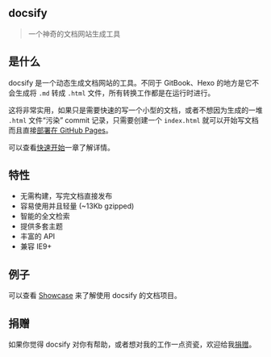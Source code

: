 ## docsify

> 一个神奇的文档网站生成工具

## 是什么

docsify 是一个动态生成文档网站的工具。不同于 GitBook、Hexo 的地方是它不会生成将 `.md` 转成 `.html` 文件，所有转换工作都是在运行时进行。

这将非常实用，如果只是需要快速的写一个小型的文档，或者不想因为生成的一堆 `.html` 文件“污染” commit 记录，只需要创建一个 `index.html` 就可以开始写文档而且直接[部署在 GitHub Pages](zh-cn/deploy)。

可以查看[快速开始](zh-cn/quickstart)一章了解详情。

## 特性
- 无需构建，写完文档直接发布
- 容易使用并且轻量 (~13Kb gzipped)
- 智能的全文检索
- 提供多套主题
- 丰富的 API
- 兼容 IE9+

## 例子

可以查看 [Showcase](https://github.com/QingWei-Li/docsify/#showcase) 来了解使用 docsify 的文档项目。

## 捐赠

如果你觉得 docsify 对你有帮助，或者想对我的工作一点资瓷，欢迎给我[捐赠](https://github.com/QingWei-Li/donate)。